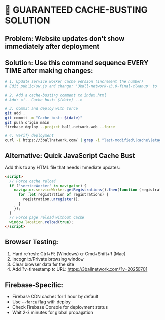 # 🚀 GUARANTEED CACHE-BUSTING SOLUTION

## Problem: Website updates don't show immediately after deployment

## Solution: Use this command sequence EVERY TIME after making changes:

```bash
# 1. Update service worker cache version (increment the number)
# Edit public/sw.js and change: '3ball-network-v3.0-final-cleanup' to '3ball-network-v3.1-update'

# 2. Add a cache-busting comment to index.html
# Add: <!-- Cache bust: $(date) -->

# 3. Commit and deploy with force
git add .
git commit -m "Cache bust: $(date)"
git push origin main
firebase deploy --project ball-network-web --force

# 4. Verify deployment
curl -I https://3ballnetwork.com/ | grep -i "last-modified\|cache\|etag"
```

## Alternative: Quick JavaScript Cache Bust

Add this to any HTML file that needs immediate updates:

```html
<script>
  // Force cache reload
  if ('serviceWorker' in navigator) {
    navigator.serviceWorker.getRegistrations().then(function (registrations) {
      for (let registration of registrations) {
        registration.unregister();
      }
    });
  }
  // Force page reload without cache
  window.location.reload(true);
</script>
```

## Browser Testing:

1. Hard refresh: Ctrl+F5 (Windows) or Cmd+Shift+R (Mac)
2. Incognito/Private browsing window
3. Clear browser data for the site
4. Add ?v=timestamp to URL: https://3ballnetwork.com/?v=20250701

## Firebase-Specific:

- Firebase CDN caches for 1 hour by default
- Use `--force` flag with deploy
- Check Firebase Console for deployment status
- Wait 2-3 minutes for global propagation

